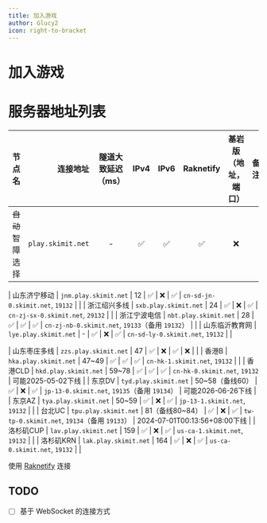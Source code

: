 ```yaml
---
title: 加入游戏
author: Glucy2
icon: right-to-bracket
---
```

# 加入游戏

# 服务器地址列表

| 节点名           |              连接地址 | 隧道大致延迟（ms） | IPv4 | IPv6 | Raknetify |               基岩版（地址，端口）               | 备注                                    |
|------------------|----------------------:|:------------------:|:----:|:----:|:---------:|:------------------------------------------------:|-----------------------------------------|
| ~~自动~~智障选择 |     `play.skimit.net` |          -         |  ✅  |  ✅  |     ✅    |                        ❌                        |                                         |
<!--
| 江苏南京联通     | `nju.play.skimit.net` |         24         |  ✅  |  ✅  |     ✅    |         `cn-js-nj-0.skimit.net`, `19132`         |                                         |
| 江苏南京移动     | `njm.play.skimit.net` |         24         |  ❌  |  ✅  |     ✅    |         `cn-js-nj-1.skimit.net`, `19132`         |                                         |
-->
| 山东济宁移动     | `jnm.play.skimit.net` |         12         |  ✅  |  ❌  |     ✅    |         `cn-sd-jn-0.skimit.net`, `19132`         |                                         |
| 浙江绍兴多线     | `sxb.play.skimit.net` |         24         |  ✅  |  ❌  |     ✅    |         `cn-zj-sx-0.skimit.net`, `29132`         |                                         |
| 浙江宁波电信     | `nbt.play.skimit.net` |         28         |  ✅  |  ✅  |     ✅    | `cn-zj-nb-0.skimit.net`, `19133`（备用 `19132`） |                                         |
| 山东临沂教育网   | `lye.play.skimit.net` |          -         |  ✅  |  ❌  |     ✅    |         `cn-sd-ly-0.skimit.net`, `19132`         |                                         |
<!--
| 江苏宿迁电信     | `sqt.play.skimit.net` |         36         |  ✅  |  ❌  |     ✅    |         `cn-js-sq-1.skimit.net`, `19132`         |                                         |
-->
| 山东枣庄多线     | `zzs.play.skimit.net` |         47         |  ✅  |  ❌  |     ✅    |                        ❌                        |                                         |
| 香港B            | `hka.play.skimit.net` |        47~49       |  ✅  |  ✅  |     ✅    |           `cn-hk-1.skimit.net`, `19132`          |                                         |
| 香港CLD          | `hkd.play.skimit.net` |        59~78       |  ✅  |  ✅  |     ✅    |           `cn-hk-0.skimit.net`, `19132`          | 可能2025-05-02下线                      |
| 东京DV           | `tyd.play.skimit.net` |   50~58（备线60）  |  ✅  |  ❌  |     ✅    |   `jp-13-0.skimit.net`, `19135`（备用 `19134`）  | 可能2026-06-26下线                      |
| 东京AZ           | `tya.play.skimit.net` |        50~59       |  ✅  |  ❌  |     ✅    |           `jp-13-1.skimit.net`, `19132`          |                                         |
| 台北UC           | `tpu.play.skimit.net` |   81（备线80~84）  |  ✅  |  ❌  |     ✅    |   `tw-tp-0.skimit.net`, `19134`（备用 `19133`）  | 2024-07-01T00:13:56+08:00下线           |
| 洛杉矶CUP        | `lav.play.skimit.net` |         159        |  ✅  |  ❌  |     ✅    |           `us-ca-1.skimit.net`, `19132`          |                                         |
| 洛杉矶KRN        | `lak.play.skimit.net` |         164        |  ✅  |  ❌  |     ✅    |           `us-ca-0.skimit.net`, `19132`          |                                         |

使用 [Raknetify](https://modrinth.com/plugin/raknetify) 连接

## TODO

- [ ] 基于 WebSocket 的连接方式
